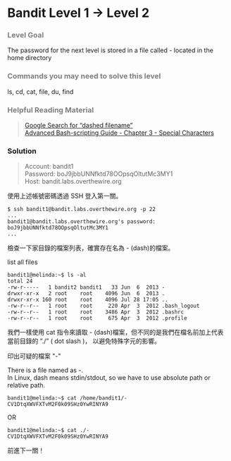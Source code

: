 Bandit Level 1 → Level 2
========================

### <font color="grey">Level Goal</font> ###

The password for the next level is stored in a file called - located in the home directory

### <font color="grey">Commands you may need to solve this level</font> ###

ls, cd, cat, file, du, find

### <font color="grey">Helpful Reading Material</font> ###

> [Google Search for “dashed filename”](https://www.google.com/search?q=dashed+filename) <br />
> [Advanced Bash-scripting Guide - Chapter 3 - Special Characters](http://tldp.org/LDP/abs/html/special-chars.html)

### Solution ###

> Account: bandit1 <br />
> Password: boJ9jbbUNNfktd78OOpsqOltutMc3MY1 <br />
> Host: bandit.labs.overthewire.org

使用上述帳號密碼透過 SSH 登入第一關。

```
$ ssh bandit1@bandit.labs.overthewire.org -p 22
...
bandit1@bandit.labs.overthewire.org's password:
boJ9jbbUNNfktd78OOpsqOltutMc3MY1
...
```

檢查一下家目錄的檔案列表，確實存在名為 - (dash)的檔案。

list all files

```
bandit1@melinda:~$ ls -al
total 24
-rw-r-----   1 bandit2 bandit1   33 Jun  6  2013 -
drwxr-xr-x   2 root    root    4096 Jun  6  2013 .
drwxr-xr-x 160 root    root    4096 Jul 28 17:05 ..
-rw-r--r--   1 root    root     220 Apr  3  2012 .bash_logout
-rw-r--r--   1 root    root    3486 Apr  3  2012 .bashrc
-rw-r--r--   1 root    root     675 Apr  3  2012 .profile
```

我們一樣使用 cat 指令來讀取 - (dash)檔案，但不同的是我們在檔名前加上代表當前目錄的 ”./” ( dot slash )， 以避免特殊字元的影響。

印出可疑的檔案 "-"

There is a file named as -. <br />
In Linux, dash means stdin/stdout, so we have to use absolute path or relative path.

```
bandit1@melinda:~$ cat /home/bandit1/-
CV1DtqXWVFXTvM2F0k09SHz0YwRINYA9
```
OR
```
bandit1@melinda:~$ cat ./-
CV1DtqXWVFXTvM2F0k09SHz0YwRINYA9
```

前進下一關！
